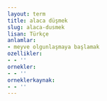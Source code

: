 ```yaml
---
layout: term
title: alaca düşmek
slug: alaca-dusmek
lisan: Türkçe
anlamlar:
- meyve olgunlaşmaya başlamak
ozellikler:
- - ''
ornekler:
- - ''
orneklerkaynak:
- - ''
---
```

